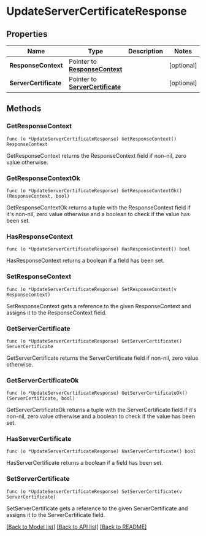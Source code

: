 # UpdateServerCertificateResponse

## Properties

Name | Type | Description | Notes
------------ | ------------- | ------------- | -------------
**ResponseContext** | Pointer to [**ResponseContext**](ResponseContext.md) |  | [optional] 
**ServerCertificate** | Pointer to [**ServerCertificate**](ServerCertificate.md) |  | [optional] 

## Methods

### GetResponseContext

`func (o *UpdateServerCertificateResponse) GetResponseContext() ResponseContext`

GetResponseContext returns the ResponseContext field if non-nil, zero value otherwise.

### GetResponseContextOk

`func (o *UpdateServerCertificateResponse) GetResponseContextOk() (ResponseContext, bool)`

GetResponseContextOk returns a tuple with the ResponseContext field if it's non-nil, zero value otherwise
and a boolean to check if the value has been set.

### HasResponseContext

`func (o *UpdateServerCertificateResponse) HasResponseContext() bool`

HasResponseContext returns a boolean if a field has been set.

### SetResponseContext

`func (o *UpdateServerCertificateResponse) SetResponseContext(v ResponseContext)`

SetResponseContext gets a reference to the given ResponseContext and assigns it to the ResponseContext field.

### GetServerCertificate

`func (o *UpdateServerCertificateResponse) GetServerCertificate() ServerCertificate`

GetServerCertificate returns the ServerCertificate field if non-nil, zero value otherwise.

### GetServerCertificateOk

`func (o *UpdateServerCertificateResponse) GetServerCertificateOk() (ServerCertificate, bool)`

GetServerCertificateOk returns a tuple with the ServerCertificate field if it's non-nil, zero value otherwise
and a boolean to check if the value has been set.

### HasServerCertificate

`func (o *UpdateServerCertificateResponse) HasServerCertificate() bool`

HasServerCertificate returns a boolean if a field has been set.

### SetServerCertificate

`func (o *UpdateServerCertificateResponse) SetServerCertificate(v ServerCertificate)`

SetServerCertificate gets a reference to the given ServerCertificate and assigns it to the ServerCertificate field.


[[Back to Model list]](../README.md#documentation-for-models) [[Back to API list]](../README.md#documentation-for-api-endpoints) [[Back to README]](../README.md)


